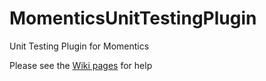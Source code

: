 MomenticsUnitTestingPlugin
==========================

Unit Testing Plugin for Momentics

Please see the [Wiki pages](https://github.com/blackberry/MomenticsUnitTestingPlugin/wiki) for help